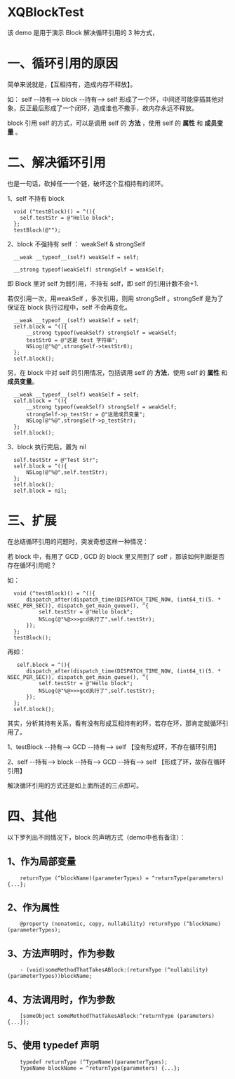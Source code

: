 # XQBlockTest
该 demo 是用于演示 Block 解决循环引用的 3 种方式，

# 一、循环引用的原因
简单来说就是，【互相持有，造成内存不释放】。

如： self --持有--> block --持有--> self  形成了一个环，中间还可能穿插其他对象，反正最后形成了一个闭环，造成谁也不撒手，故内存永远不释放。

block 引用 self 的方式，可以是调用 self 的 **方法** ，使用 self 的 **属性** 和 **成员变量** 。

# 二、解决循环引用
也是一句话，砍掉任一一个链，破坏这个互相持有的闭环。

1、self 不持有 block

      void (^testBlock)() = ^(){  
        self.testStr = @"Hello block";  
      };  
      testBlock(@"");   
      
2、block 不强持有 self ： weakSelf & strongSelf

      __weak __typeof__(self) weakSelf = self;  
  
      __strong typeof(weakSelf) strongSelf = weakSelf; 
      
即 Block 里对 self 为弱引用，不持有 self，即 self 的引用计数不会+1.

若仅引用一次，用weakSelf ，多次引用，则用 strongSelf 。strongSelf 是为了保证在 block 执行过程中，self 不会再变化。

      __weak __typeof__(self) weakSelf = self;  
      self.block = ^(){  
          __strong typeof(weakSelf) strongSelf = weakSelf;  
          testStr0 = @"这是 test 字符串";  
          NSLog(@"%@",strongSelf->testStr0);  
      };  
      self.block();
      
另，在 block 中对 self 的引用情况，包括调用 self 的 **方法**，使用 self 的 **属性** 和 **成员变量**。

      __weak __typeof__(self) weakSelf = self;  
      self.block = ^(){  
          __strong typeof(weakSelf) strongSelf = weakSelf;  
          strongSelf->p_testStr = @"这是成员变量";  
          NSLog(@"%@",strongSelf->p_testStr);  
      };  
      self.block(); 
      
3、block 执行完后，置为 nil

      self.testStr = @"Test Str";  
      self.block = ^(){  
          NSLog(@"%@",self.testStr);  
      };  
      self.block();  
      self.block = nil;  
     
# 三、扩展

在总结循环引用的问题时，突发奇想这样一种情况：

若 block 中，有用了 GCD , GCD 的 block 里又用到了 self ，那该如何判断是否存在循环引用呢？

如：

      void (^testBlock)() = ^(){  
          dispatch_after(dispatch_time(DISPATCH_TIME_NOW, (int64_t)(5. * NSEC_PER_SEC)), dispatch_get_main_queue(), ^{  
              self.testStr = @"Hello block";  
              NSLog(@"%@>>>gcd执行了",self.testStr);  
          });  
      };  
      testBlock();  
      
 再如：
 
       self.block = ^(){  
          dispatch_after(dispatch_time(DISPATCH_TIME_NOW, (int64_t)(5. * NSEC_PER_SEC)), dispatch_get_main_queue(), ^{  
              self.testStr = @"Hello block";  
              NSLog(@"%@>>>gcd执行了",self.testStr);  
          });  
      };  
      self.block();
      
 其实，分析其持有关系，看有没有形成互相持有的环，若存在环，那肯定就循环引用了。
 
1、testBlock --持有-->  GCD --持有-->  self 【没有形成环，不存在循环引用】

2、self --持有--> block --持有--> GCD --持有--> self 【形成了环，故存在循环引用】

解决循环引用的方式还是如上面所述的三点即可。

# 四、其他

以下罗列出不同情况下，block 的声明方式（demo中也有备注）：

## 1、作为局部变量
        returnType (^blockName)(parameterTypes) = ^returnType(parameters) {...};

## 2、作为属性
        @property (nonatomic, copy, nullability) returnType (^blockName)(parameterTypes);

## 3、方法声明时，作为参数
        - (void)someMethodThatTakesABlock:(returnType (^nullability)(parameterTypes))blockName;

## 4、方法调用时，作为参数
        [someObject someMethodThatTakesABlock:^returnType (parameters) {...}];

## 5、使用 typedef 声明
        typedef returnType (^TypeName)(parameterTypes);
        TypeName blockName = ^returnType(parameters) {...};







